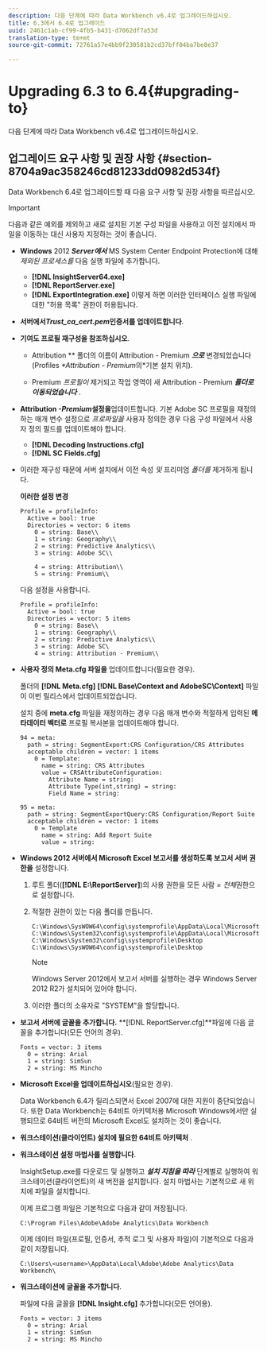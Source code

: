 ```yaml
---
description: 다음 단계에 따라 Data Workbench v6.4로 업그레이드하십시오.
title: 6.3에서 6.4로 업그레이드
uuid: 2461c1ab-cf99-4fb5-b431-d7062df7a53d
translation-type: tm+mt
source-git-commit: 72761a57e4bb9f230581b2cd37bff04ba7be8e37

---
```



# Upgrading 6.3 to 6.4{#upgrading-to}

다음 단계에 따라 Data Workbench v6.4로 업그레이드하십시오.

## 업그레이드 요구 사항 및 권장 사항 {#section-8704a9ac358246cd81233dd0982d534f}

Data Workbench 6.4로 업그레이드할 때 다음 요구 사항 및 권장 사항을 따르십시오.

>[!IMPORTANT]
>
>다음과 같은 예외를 제외하고 새로 설치된 기본 구성 파일을 사용하고 이전 설치에서 파일을 이동하는 대신 사용자 지정하는 것이 좋습니다.

* **Windows** 2012 ***Server에서*** MS System Center Endpoint Protection에 대해 *제외된 프로세스를* 다음 실행 파일에 추가합니다.

   * **[!DNL InsightServer64.exe]**
   * **[!DNL ReportServer.exe]**
   * **[!DNL ExportIntegration.exe]**
   이렇게 하면 이러한 인터페이스 실행 파일에 대한 &quot;허용 목록&quot; 권한이 허용됩니다.

* **서버에서&#x200B;*Trust_ca_cert.pem*인증서를 업데이트합니다**.
* **기여도 프로필 재구성을 참조하십시오**.

   * Attribution ** 폴더의 이름이 Attribution - Premium ***으로*** 변경되었습니다(Profiles *\*Attribution - Premium*의*&#x200B;기본 설치 위치).

   * Premium *프로필이* 제거되고 작업 영역이 새 Attribution - Premium ***폴더로 이동되었습니다*** .

* **Attribution *-Premium*설정을**&#x200B;업데이트합니다. 기본 Adobe SC 프로필을 재정의하는 매개 변수 설정으로 *프로파일을* 사용자 정의한 경우 다음 구성 파일에서 사용자 정의 필드를 업데이트해야 합니다.

   * **[!DNL Decoding Instructions.cfg]**
   * **[!DNL SC Fields.cfg]**

* 이러한 재구성 때문에 서버 설치에서 이전 속성 *및* 프리미엄 *폴더를* 제거하게 됩니다.

   **이러한 설정 변경**

   ```
   Profile = profileInfo:  
     Active = bool: true 
     Directories = vector: 6 items 
       0 = string: Base\\ 
       1 = string: Geography\\ 
       2 = string: Predictive Analytics\\ 
       3 = string: Adobe SC\\ 
   
       4 = string: Attribution\\ 
       5 = string: Premium\\
   ```

   다음 설정을 사용합니다.

   ```
   Profile = profileInfo:  
     Active = bool: true 
     Directories = vector: 5 items 
       0 = string: Base\\ 
       1 = string: Geography\\ 
       2 = string: Predictive Analytics\\ 
       3 = string: Adobe SC\
       4 = string: Attribution - Premium\\
   ```

* **사용자 정의 Meta.cfg 파일을** 업데이트합니다(필요한 경우).

   폴더의 **[!DNL Meta.cfg]** **[!DNL Base\Context and AdobeSC\Context]** 파일이 이번 릴리스에서 업데이트되었습니다.

   설치 중에 **meta.cfg** 파일을 재정의하는 경우 다음 매개 변수와 적절하게 입력된 **메타데이터 벡터로** 프로필 복사본을 업데이트해야 합니다.

   ```
   94 = meta: 
     path = string: SegmentExport:CRS Configuration/CRS Attributes 
     acceptable children = vector: 1 items 
       0 = Template: 
         name = string: CRS Attributes 
         value = CRSAttributeConfiguration: 
           Attribute Name = string: 
           Attribute Type(int,string) = string: 
           Field Name = string: 
   
   95 = meta: 
     path = string: SegmentExportQuery:CRS Configuration/Report Suite 
     acceptable children = vector: 1 items 
       0 = Template 
         name = string: Add Report Suite 
         value = string:
   ```

* **Windows 2012 서버에서 Microsoft Excel 보고서를 생성하도록 보고서 서버 권한을** 설정합니다.

   1. 루트 폴더(**[!DNL E:\ReportServer\]**)의 사용 권한을 모든 사람 *= 전체*&#x200B;권한으로 설정합니다.

   1. 적절한 권한이 있는 다음 폴더를 만듭니다.

      ```
      C:\Windows\SysWOW64\config\systemprofile\AppData\Local\Microsoft\Windows\INetCac‌he 
      C:\Windows\System32\config\systemprofile\AppData\Local\Microsoft\Windows\INetCac‌he 
      C:\Windows\System32\config\systemprofile\Desktop 
      C:\Windows\SysWOW64\config\systemprofile\Desktop
      ```

      >[!NOTE]
      >
      >Windows Server 2012에서 보고서 서버를 실행하는 경우 Windows Server 2012 R2가 설치되어 있어야 합니다.

   1. 이러한 폴더의 소유자로 &quot;SYSTEM&quot;을 할당합니다.

* **보고서 서버에 글꼴을 추가합니다.** **[!DNL ReportServer.cfg]**파일에 다음 글꼴을 추가합니다(모든 언어의 경우).

   ```
   Fonts = vector: 3 items 
     0 = string: Arial 
     1 = string: SimSun 
     2 = string: MS Mincho
   ```

* **Microsoft Excel을 업데이트하십시오**(필요한 경우).

   Data Workbench 6.4가 릴리스되면서 Excel 2007에 대한 지원이 중단되었습니다. 또한 Data Workbench는 64비트 아키텍처용 Microsoft Windows에서만 실행되므로 64비트 버전의 Microsoft Excel도 설치하는 것이 좋습니다.

* **워크스테이션(클라이언트) 설치에 필요한 64비트 아키텍처** .
* **워크스테이션 설정 마법사를 실행합니다**.

   InsightSetup.exe를 다운로드 및 실행하고 ***설치 지침을 따라*** 단계별로 실행하여 워크스테이션(클라이언트)의 새 버전을 설치합니다. 설치 마법사는 기본적으로 새 위치에 파일을 설치합니다.

   이제 프로그램 파일은 기본적으로 다음과 같이 저장됩니다.

   ```
   C:\Program Files\Adobe\Adobe Analytics\Data Workbench
   ```

   이제 데이터 파일(프로필, 인증서, 추적 로그 및 사용자 파일)이 기본적으로 다음과 같이 저장됩니다.

   ```
   C:\Users\<username>\AppData\Local\Adobe\Adobe Analytics\Data Workbench\
   ```

* **워크스테이션에 글꼴을 추가합니다**.

   파일에 다음 글꼴을 **[!DNL Insight.cfg]** 추가합니다(모든 언어용).

   ```
   Fonts = vector: 3 items 
     0 = string: Arial 
     1 = string: SimSun 
     2 = string: MS Mincho
   ```

